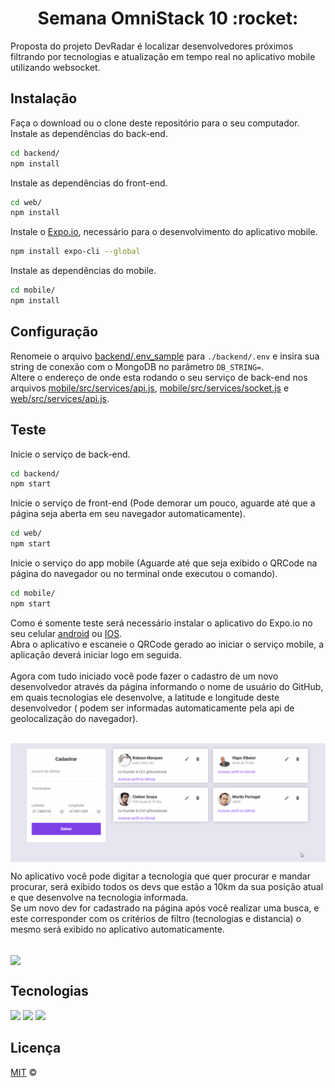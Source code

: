 <h1 align="center">Semana OmniStack 10 :rocket:</h1> 
Proposta do projeto DevRadar é localizar desenvolvedores próximos filtrando por tecnologias e atualização em tempo real no aplicativo mobile utilizando websocket.
<p>
<p>

## Instalação
Faça o download ou o clone deste repositório para o seu computador.  
Instale as dependências do back-end.  
```bash
cd backend/
npm install
```  
Instale as dependências do front-end.  
```bash
cd web/
npm install
```  
Instale o [Expo.io](https://expo.io/), necessário para o desenvolvimento do aplicativo mobile.  
```bash
npm install expo-cli --global
```  
Instale as dependências do mobile.  
```bash
cd mobile/
npm install
```  

## Configuração  
Renomeie o arquivo [backend/.env_sample](./backend/.env_sample) para `./backend/.env` e insira sua string de conexão com o MongoDB no parâmetro `DB_STRING=`.  
Altere o endereço de onde esta rodando o seu serviço de back-end nos arquivos [mobile/src/services/api.js](./mobile/src/services/api.js), [mobile/src/services/socket.js](./mobile/src/services/api.js) e [web/src/services/api.js](./web/src/services/api.js).  

## Teste
Inicie o serviço de back-end.  
```bash
cd backend/
npm start
```
Inicie o serviço de front-end (Pode demorar um pouco, aguarde até que a página seja aberta em seu navegador automaticamente).  
```bash
cd web/
npm start
```
Inicie o serviço do app mobile (Aguarde até que seja exibido o QRCode na página do navegador ou no terminal onde executou o comando).  
```bash
cd mobile/
npm start
```
Como é somente teste será necessário instalar o aplicativo do Expo.io no seu celular [android](https://play.google.com/store/apps/details?id=host.exp.exponent&referrer=www) ou [IOS](https://itunes.apple.com/app/apple-store/id982107779).  
Abra o aplicativo e escaneie o QRCode gerado ao iniciar o serviço mobile, a aplicação deverá iniciar logo em seguida.  
<br>
Agora com tudo iniciado você pode fazer o cadastro de um novo desenvolvedor através da página informando o nome de usuário do GitHub, em quais tecnologias ele desenvolve, a latitude e longitude deste desenvolvedor ( podem ser informadas automaticamente pela api de geolocalização do navegador).  

<br>
<img align="center" src="./public/web.gif"></img>
<br>

No aplicativo você pode digitar a tecnologia que quer procurar e mandar procurar, será exibido todos os devs que estão a 10km da sua posição atual e que desenvolve na tecnologia informada.  
Se um novo dev for cadastrado na página após você realizar uma busca, e este corresponder com os critérios de filtro (tecnologias e distancia) o mesmo será exibido no aplicativo automaticamente.  

<br>
<img align="center" src="./public/mobile.gif"></img>
<br>

## Tecnologias
<img src="https://img.shields.io/badge/node.js@lts-12.14.1-informational?logo=Node.JS"></img>
<img src="https://img.shields.io/badge/react-16.12.0-informational?logo=react"></img>
<img src="https://img.shields.io/badge/expo--CLI-3.11.7-informational?logo=expo"></img>

## Licença

[MIT](./LICENSE) &copy;